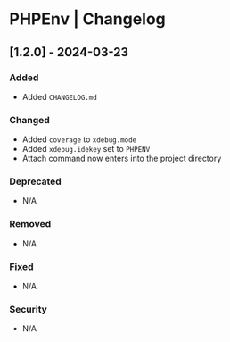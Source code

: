 # PHPEnv | Changelog

## [1.2.0] - 2024-03-23
### Added
- Added `CHANGELOG.md`

### Changed
- Added `coverage` to `xdebug.mode`
- Added `xdebug.idekey` set to `PHPENV`
- Attach command now enters into the project directory

### Deprecated
- N/A

### Removed
- N/A

### Fixed
- N/A

### Security
- N/A